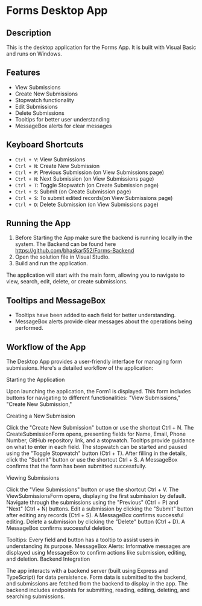 # Forms Desktop App

## Description

This is the desktop application for the Forms App. It is built with Visual Basic and runs on Windows.

## Features

- View Submissions
- Create New Submissions
- Stopwatch functionality
- Edit Submissions
- Delete Submissions
- Tooltips for better user understanding
- MessageBox alerts for clear messages

## Keyboard Shortcuts

- `Ctrl + V`: View Submissions
- `Ctrl + N`: Create New Submission
- `Ctrl + P`: Previous Submission (on View Submissions page)
- `Ctrl + N`: Next Submission (on View Submissions page)
- `Ctrl + T`: Toggle Stopwatch (on Create Submission page)
- `Ctrl + S`: Submit (on Create Submission page)
- `Ctrl + S`: To submit edited records(on View Submissions page)
- `Ctrl + D`: Delete Submission (on View Submissions page)

## Running the App
1. Before Starting the App make sure the backend is running locally in the system. The Backend can be found here https://github.com/bhaskar552/Forms-Backend
1. Open the solution file in Visual Studio.
2. Build and run the application.

The application will start with the main form, allowing you to navigate to view, search, edit, delete, or create submissions.

## Tooltips and MessageBox

- Tooltips have been added to each field for better understanding.
- MessageBox alerts provide clear messages about the operations being performed.

## Workflow of the App

The Desktop App provides a user-friendly interface for managing form submissions. Here's a detailed workflow of the application:

Starting the Application

Upon launching the application, the Form1 is displayed. This form includes buttons for navigating to different functionalities: "View Submissions," "Create New Submission,"

Creating a New Submission

Click the "Create New Submission" button or use the shortcut Ctrl + N.
The CreateSubmissionForm opens, presenting fields for Name, Email, Phone Number, GitHub repository link, and a stopwatch.
Tooltips provide guidance on what to enter in each field.
The stopwatch can be started and paused using the "Toggle Stopwatch" button (Ctrl + T).
After filling in the details, click the "Submit" button or use the shortcut Ctrl + S.
A MessageBox confirms that the form has been submitted successfully.

Viewing Submissions

Click the "View Submissions" button or use the shortcut Ctrl + V.
The ViewSubmissionsForm opens, displaying the first submission by default.
Navigate through the submissions using the "Previous" (Ctrl + P) and "Next" (Ctrl + N) buttons.
Edit a submission by clicking the "Submit" button after editing any records (Ctrl + S). A MessageBox confirms successful editing.
Delete a submission by clicking the "Delete" button (Ctrl + D). A MessageBox confirms successful deletion.



Tooltips: Every field and button has a tooltip to assist users in understanding its purpose.
MessageBox Alerts: Informative messages are displayed using MessageBox to confirm actions like submission, editing, and deletion.
Backend Integration

The app interacts with a backend server (built using Express and TypeScript) for data persistence.
Form data is submitted to the backend, and submissions are fetched from the backend to display in the app.
The backend includes endpoints for submitting, reading, editing, deleting, and searching submissions.
